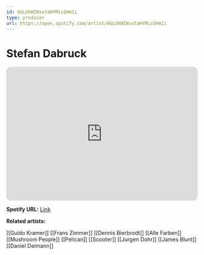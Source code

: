 ```yaml
---
id: 6GLUkWINsxtaHYMisSHm1i
type: producer
url: https://open.spotify.com/artist/6GLUkWINsxtaHYMisSHm1i
---
```

# Stefan Dabruck

<iframe style="border-radius:12px" src="https://open.spotify.com/embed/artist/6GLUkWINsxtaHYMisSHm1i" width="100%" height="352" frameBorder="0" allowfullscreen="" allow="autoplay; clipboard-write; encrypted-media; fullscreen; picture-in-picture" loading="lazy"></iframe>

**Spotify URL:** [Link](https://open.spotify.com/artist/6GLUkWINsxtaHYMisSHm1i)

**Related artists:**

[[Guido Kramer]]
[[Frans Zimmer]]
[[Dennis Bierbrodt]]
[[Alle Farben]]
[[Mushroom People]]
[[Pelican]]
[[Scooter]]
[[Jurgen Dohr]]
[[James Blunt]]
[[Daniel Deimann]]
